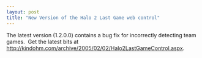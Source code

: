 ```yaml
---
layout: post
title: "New Version of the Halo 2 Last Game web control"
---
```


<p>The latest version (1.2.0.0) contains a bug fix for incorrectly detecting team games.&nbsp; Get the latest bits at <a href="http://kindohm.com/archive/2005/02/02/Halo2LastGameControl.aspx">http://kindohm.com/archive/2005/02/02/Halo2LastGameControl.aspx</a>. </p> 
